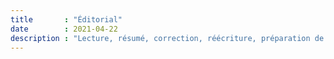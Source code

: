 ```yaml
---
title       : "Éditorial"
date        : 2021-04-22
description : "Lecture, résumé, correction, réécriture, préparation de copie, rédaction de quatrième de couverture et d'argumentaire."
---
```


